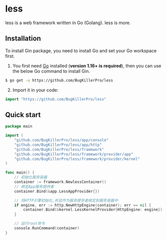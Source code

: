 # less

less is a web framework written in Go (Golang).
less is more.

## Installation

To install Gin package, you need to install Go and set your Go workspace first.

1. You first need [Go](https://golang.org/) installed (**version 1.16+ is required**), then you can use the below Go command to install Gin.

```sh
$ go get -u https://github.com/BugKillerPro/less
```

2. Import it in your code:

```go
import "https://github.com/BugKillerPro/less"
```

## Quick start


```go
package main

import (
    "github.com/BugKillerPro/less/app/console"
    "github.com/BugKillerPro/less/app/http"
    "github.com/BugKillerPro/less/framework"
    "github.com/BugKillerPro/less/framework/provider/app"
    "github.com/BugKillerPro/less/framework/provider/kernel"
)

func main() {
    // 初始化服务容器
    container := framework.NewlessContainer()
    // 绑定App服务提供者
    container.Bind(&app.LessAppProvider{})

    // 将HTTP引擎初始化,并且作为服务提供者绑定到服务容器中
    if engine, err := http.NewHttpEngine(container); err == nil {
        container.Bind(&kernel.LessKernelProvider{HttpEngine: engine})
    }

    // 运行root命令
    console.RunCommand(container)
}
```
